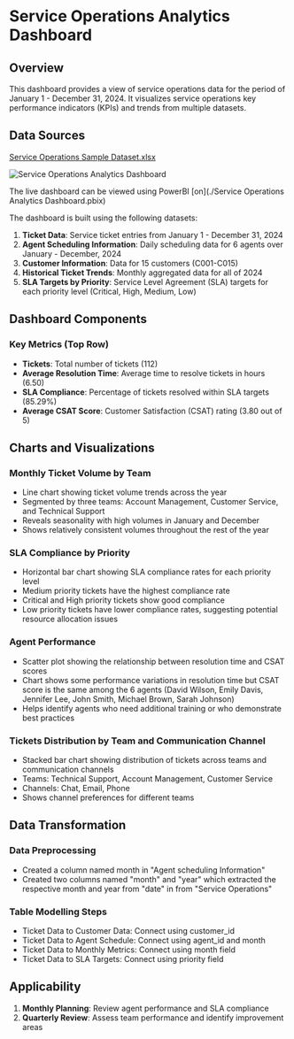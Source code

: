 # Service Operations Analytics Dashboard

## Overview
This dashboard provides a view of service operations data for the period of January 1 - December 31, 2024. It visualizes service operations key performance indicators (KPIs) and trends from multiple datasets.

## Data Sources
[Service Operations Sample Dataset.xlsx](https://github.com/user-attachments/files/19060319/Service.Operations.Sample.Dataset.xlsx)

![Service Operations Analytics Dashboard](https://github.com/user-attachments/assets/dd8b774b-69ea-4eea-a1e1-0d1f8f5fe444)

The live dashboard can be viewed using PowerBI [on](./Service Operations Analytics Dashboard.pbix)

The dashboard is built using the following datasets:

1. **Ticket Data**: Service ticket entries from January 1 - December 31, 2024
2. **Agent Scheduling Information**: Daily scheduling data for 6 agents over January - December, 2024
3. **Customer Information**: Data for 15 customers (C001-C015)
4. **Historical Ticket Trends**: Monthly aggregated data for all of 2024
5. **SLA Targets by Priority**: Service Level Agreement (SLA) targets for each priority level (Critical, High, Medium, Low)

## Dashboard Components
### Key Metrics (Top Row)
- **Tickets**: Total number of tickets (112)
- **Average Resolution Time**: Average time to resolve tickets in hours (6.50)
- **SLA Compliance**: Percentage of tickets resolved within SLA targets (85.29%)
- **Average CSAT Score**: Customer Satisfaction (CSAT) rating (3.80 out of 5)

## Charts and Visualizations
### Monthly Ticket Volume by Team
- Line chart showing ticket volume trends across the year
- Segmented by three teams: Account Management, Customer Service, and Technical Support
- Reveals seasonality with high volumes in January and December
- Shows relatively consistent volumes throughout the rest of the year

### SLA Compliance by Priority
- Horizontal bar chart showing SLA compliance rates for each priority level
- Medium priority tickets have the highest compliance rate
- Critical and High priority tickets show good compliance
- Low priority tickets have lower compliance rates, suggesting potential resource allocation issues

### Agent Performance
- Scatter plot showing the relationship between resolution time and CSAT scores
- Chart shows some performance variations in resolution time but CSAT score is the same among the 6 agents (David Wilson, Emily Davis, Jennifer Lee, John Smith, Michael Brown, Sarah Johnson)
- Helps identify agents who need additional training or who demonstrate best practices

### Tickets Distribution by Team and Communication Channel
- Stacked bar chart showing distribution of tickets across teams and communication channels
- Teams: Technical Support, Account Management, Customer Service
- Channels: Chat, Email, Phone
- Shows channel preferences for different teams


## Data Transformation
### Data Preprocessing
- Created a column named month in "Agent scheduling Information"
- Created two columns named "month" and "year" which extracted the respective month and year from "date" in from "Service Operations"

### Table Modelling Steps
- Ticket Data to Customer Data: Connect using customer_id
- Ticket Data to Agent Schedule: Connect using agent_id and month
- Ticket Data to Monthly Metrics: Connect using month field
- Ticket Data to SLA Targets: Connect using priority field

## Applicability
1. **Monthly Planning**: Review agent performance and SLA compliance
2. **Quarterly Review**: Assess team performance and identify improvement areas
